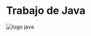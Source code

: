 # Trabajo de Java

<img src="https://nattia.com/wp-content/uploads/elementor/thumbs/java_image-r03iu7n1kwr58lu5ldtwjtjjfmmwdovhzxb8ctd4pg.png" alt="logo java">
